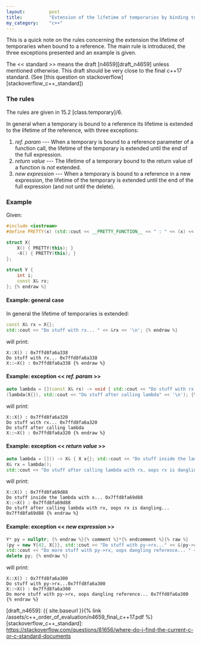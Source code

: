 ```yaml
---
layout:         post
title:          "Extension of the lifetime of temporaries by binding to a reference: general rule and three exceptions"
my_category:    "c++"
---
```

This is a quick note on the rules concerning the extension the lifetime of temporaries when bound to a reference.
The main rule is introduced, the three exceptions presented and an example is given.
<!--more-->

The << standard >> means the draft [n4659][draft_n4659] unless mentioned otherwise.
This draft should be very close to the final c++17 standard.
(See [this question on stackoverflow][stackoverflow_c++_standard])

### The rules

The rules are given in 15.2 [class.temporary]/6.

In general when a temporary is bound to a reference its lifetime
is extended to the lifetime of the reference, with three exceptions:
 1. *ref. param* --- When a temporary is bound to a reference parameter of a function call,
   the lifetime of the temporary is extended until the end of the full expression.
 2. *return value* --- The lifetime of a temporary bound to the return value of a function is *not*
   extended.
 3. *new expression* --- When a temporary is bound to a reference in a new expression,
   the lifetime of the temporary is extended until the end of the full expression
   (and not until the delete).

### Example
Given:

~~~ c++ {% raw %}
#include <iostream>
#define PRETTY(x) (std::cout << __PRETTY_FUNCTION__ << " : " << (x) << std::endl)

struct X{
    X() { PRETTY(this); }
    ~X() { PRETTY(this); }
};

struct Y {
    int i;
    const X& rx;
}; {% endraw %}
~~~

#### Example: general case
In general the lifetime of temporaries is extended:
~~~ c++ {% raw %}
const X& rx = X{};
std::cout << "Do stuff with rx... " << &rx << '\n'; {% endraw %}
~~~
will print:
~~~ {% raw %}
X::X() : 0x7ffd8fa6a338
Do stuff with rx... 0x7ffd8fa6a338
X::~X() : 0x7ffd8fa6a338 {% endraw %}
~~~

#### Example: exception << *ref. param* >>
~~~ c++ {% raw %}
auto lambda = [](const X& rx) -> void { std::cout << "Do stuff with rx... " << &rx << '\n'; };
(lambda(X{}), std::cout << "Do stuff after calling lambda" << '\n'); {% endraw %}
~~~
will print:
~~~ {% raw %}
X::X() : 0x7ffd8fa6a320
Do stuff with rx... 0x7ffd8fa6a320
Do stuff after calling lambda
X::~X() : 0x7ffd8fa6a320 {% endraw %}
~~~

#### Example: exception << *return value* >>
~~~ c++ {% raw %}
auto lambda = []() -> X& { X x{}; std::cout << "Do stuff inside the lambda with x... " << &x << '\n'; return x;};
X& rx = lambda();
std::cout << "Do stuff after calling lambda with rx, oops rx is dangling... " << &rx << '\n'; {% endraw %}
~~~
will print:
~~~ {% raw %}
X::X() : 0x7ffd8fa69d88
Do stuff inside the lambda with x... 0x7ffd8fa69d88
X::~X() : 0x7ffd8fa69d88
Do stuff after calling lambda with rx, oops rx is dangling... 0x7ffd8fa69d88 {% endraw %}
~~~

#### Example: exception << *new expression* >>
~~~ c++ {% raw %}
Y* py = nullptr; {% endraw %}{% comment %}*{% endcomment %}{% raw %}
(py = new Y{42, X{}}, std::cout << "Do stuff with py->rx..." << &(py->rx) << '\n');
std::cout << "Do more stuff with py->rx, oops dangling reference... " << &(py->rx) << '\n';
delete py; {% endraw %}
~~~
will print:
~~~ {% raw %}
X::X() : 0x7ffd8fa6a300
Do stuff with py->rx...0x7ffd8fa6a300
X::~X() : 0x7ffd8fa6a300
Do more stuff with py->rx, oops dangling reference... 0x7ffd8fa6a300 {% endraw %}
~~~

[draft_n4659]: {{ site.baseurl }}{% link /assets/c++_order_of_evaluation/n4659_final_c++17.pdf %}
[stackoverflow_c++_standard]: https://stackoverflow.com/questions/81656/where-do-i-find-the-current-c-or-c-standard-documents
